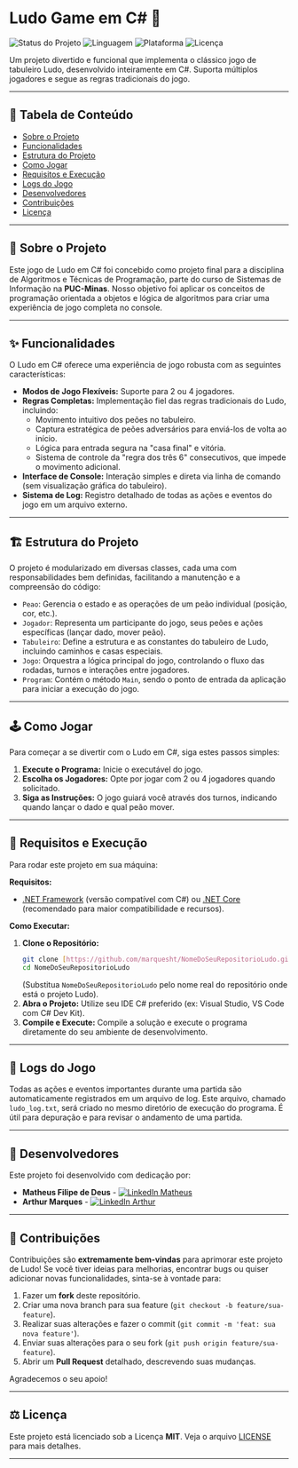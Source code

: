 # Ludo Game em C# 🎲

![Status do Projeto](https://img.shields.io/badge/Status-Conclu%C3%ADdo-brightgreen)
![Linguagem](https://img.shields.io/badge/Linguagem-C%23-9A208C?style=for-the-badge&logo=c-sharp&logoColor=white)
![Plataforma](https://img.shields.io/badge/Plataforma-Console-blue)
![Licença](https://img.shields.io/badge/Licen%C3%A7a-MIT-blue)

Um projeto divertido e funcional que implementa o clássico jogo de tabuleiro Ludo, desenvolvido inteiramente em C#. Suporta múltiplos jogadores e segue as regras tradicionais do jogo.

---

## 📖 Tabela de Conteúdo

* [Sobre o Projeto](#-sobre-o-projeto)
* [Funcionalidades](#-funcionalidades)
* [Estrutura do Projeto](#-estrutura-do-projeto)
* [Como Jogar](#-como-jogar)
* [Requisitos e Execução](#-requisitos-e-execução)
* [Logs do Jogo](#-logs-do-jogo)
* [Desenvolvedores](#-desenvolvedores)
* [Contribuições](#-contribuições)
* [Licença](#-licença)

---

## 🎯 Sobre o Projeto

Este jogo de Ludo em C# foi concebido como projeto final para a disciplina de Algoritmos e Técnicas de Programação, parte do curso de Sistemas de Informação na **PUC-Minas**. Nosso objetivo foi aplicar os conceitos de programação orientada a objetos e lógica de algoritmos para criar uma experiência de jogo completa no console.

---

## ✨ Funcionalidades

O Ludo em C# oferece uma experiência de jogo robusta com as seguintes características:

* **Modos de Jogo Flexíveis:** Suporte para 2 ou 4 jogadores.
* **Regras Completas:** Implementação fiel das regras tradicionais do Ludo, incluindo:
    * Movimento intuitivo dos peões no tabuleiro.
    * Captura estratégica de peões adversários para enviá-los de volta ao início.
    * Lógica para entrada segura na "casa final" e vitória.
    * Sistema de controle da "regra dos três 6" consecutivos, que impede o movimento adicional.
* **Interface de Console:** Interação simples e direta via linha de comando (sem visualização gráfica do tabuleiro).
* **Sistema de Log:** Registro detalhado de todas as ações e eventos do jogo em um arquivo externo.

---

## 🏗️ Estrutura do Projeto

O projeto é modularizado em diversas classes, cada uma com responsabilidades bem definidas, facilitando a manutenção e a compreensão do código:

* `Peao`: Gerencia o estado e as operações de um peão individual (posição, cor, etc.).
* `Jogador`: Representa um participante do jogo, seus peões e ações específicas (lançar dado, mover peão).
* `Tabuleiro`: Define a estrutura e as constantes do tabuleiro de Ludo, incluindo caminhos e casas especiais.
* `Jogo`: Orquestra a lógica principal do jogo, controlando o fluxo das rodadas, turnos e interações entre jogadores.
* `Program`: Contém o método `Main`, sendo o ponto de entrada da aplicação para iniciar a execução do jogo.

---

## 🕹️ Como Jogar

Para começar a se divertir com o Ludo em C#, siga estes passos simples:

1.  **Execute o Programa:** Inicie o executável do jogo.
2.  **Escolha os Jogadores:** Opte por jogar com 2 ou 4 jogadores quando solicitado.
3.  **Siga as Instruções:** O jogo guiará você através dos turnos, indicando quando lançar o dado e qual peão mover.

---

## 🚀 Requisitos e Execução

Para rodar este projeto em sua máquina:

**Requisitos:**

* [.NET Framework](https://dotnet.microsoft.com/download/dotnet-framework) (versão compatível com C#) ou [.NET Core](https://dotnet.microsoft.com/download) (recomendado para maior compatibilidade e recursos).

**Como Executar:**

1.  **Clone o Repositório:**
    ```bash
    git clone [https://github.com/marquesht/NomeDoSeuRepositorioLudo.git](https://github.com/marquesht/NomeDoSeuRepositorioLudo.git)
    cd NomeDoSeuRepositorioLudo
    ```
    (Substitua `NomeDoSeuRepositorioLudo` pelo nome real do repositório onde está o projeto Ludo).
2.  **Abra o Projeto:** Utilize seu IDE C# preferido (ex: Visual Studio, VS Code com C# Dev Kit).
3.  **Compile e Execute:** Compile a solução e execute o programa diretamente do seu ambiente de desenvolvimento.

---

## 📄 Logs do Jogo

Todas as ações e eventos importantes durante uma partida são automaticamente registrados em um arquivo de log. Este arquivo, chamado `ludo_log.txt`, será criado no mesmo diretório de execução do programa. É útil para depuração e para revisar o andamento de uma partida.

---

## 👥 Desenvolvedores

Este projeto foi desenvolvido com dedicação por:

* **Matheus Filipe de Deus** - 
[![LinkedIn Matheus](https://img.shields.io/badge/LinkedIn-0077B5?style=for-the-badge&logo=linkedin&logoColor=white)](https://www.linkedin.com/in/matheusfilipesilva/)
* **Arthur Marques** - 
[![LinkedIn Arthur](https://img.shields.io/badge/LinkedIn-0077B5?style=for-the-badge&logo=linkedin&logoColor=white)](https://www.linkedin.com/in/arthur-marques-b984162a9/)

---

## 🤝 Contribuições

Contribuições são **extremamente bem-vindas** para aprimorar este projeto de Ludo! Se você tiver ideias para melhorias, encontrar bugs ou quiser adicionar novas funcionalidades, sinta-se à vontade para:

1.  Fazer um **fork** deste repositório.
2.  Criar uma nova branch para sua feature (`git checkout -b feature/sua-feature`).
3.  Realizar suas alterações e fazer o commit (`git commit -m 'feat: sua nova feature'`).
4.  Enviar suas alterações para o seu fork (`git push origin feature/sua-feature`).
5.  Abrir um **Pull Request** detalhado, descrevendo suas mudanças.

Agradecemos o seu apoio!

---

## ⚖️ Licença

Este projeto está licenciado sob a Licença **MIT**. Veja o arquivo [LICENSE](LICENSE) para mais detalhes.

---
